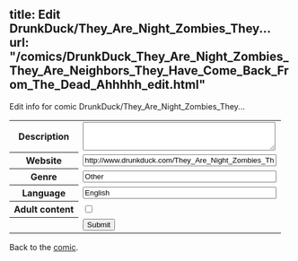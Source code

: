 title: Edit DrunkDuck/They_Are_Night_Zombies_They...
url: "/comics/DrunkDuck_They_Are_Night_Zombies_They_Are_Neighbors_They_Have_Come_Back_From_The_Dead_Ahhhhh_edit.html"
---
Edit info for comic DrunkDuck/They_Are_Night_Zombies_They...

<form name="comic" action="http://gaepostmail.appspot.com/comic/" method="post">
<table class="comicinfo">
<tr>
<th>Description</th><td><textarea name="description" cols="40" rows="3"></textarea></td>
</tr>
<tr>
<th>Website</th><td><input type="text" name="url" value="http://www.drunkduck.com/They_Are_Night_Zombies_They_Are_Neighbors_They_Have_Come_Back_From_The_Dead_Ahhhhh/" size="40"/></td>
</tr>
<tr>
<th>Genre</th><td><input type="text" name="genre" value="Other" size="40"/></td>
</tr>
<tr>
<th>Language</th><td><input type="text" name="language" value="English" size="40"/></td>
</tr>
<tr>
<th>Adult content</th><td><input type="checkbox" name="adult" value="adult" /></td>
</tr>
<tr>
<th></th><td>
<input type="hidden" name="comic" value="DrunkDuck_They_Are_Night_Zombies_They_Are_Neighbors_They_Have_Come_Back_From_The_Dead_Ahhhhh" />
<input type="submit" name="submit" value="Submit" />
</td>
</tr>
</table>
</form>

Back to the [comic](DrunkDuck_They_Are_Night_Zombies_They_Are_Neighbors_They_Have_Come_Back_From_The_Dead_Ahhhhh.html).
